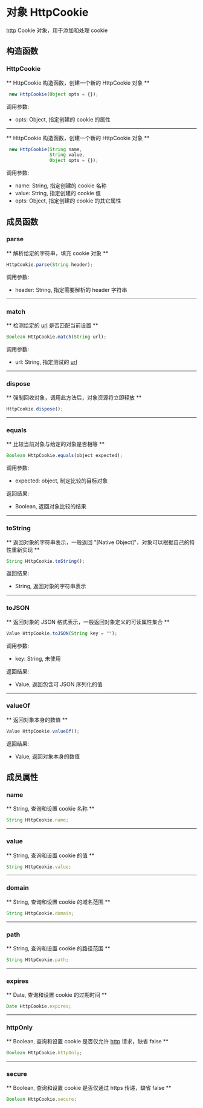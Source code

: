 # 对象 HttpCookie
[http](../../module/ifs/http.md) Cookie 对象，用于添加和处理 cookie

## 构造函数
        
### HttpCookie
** HttpCookie 构造函数，创建一个新的 HttpCookie 对象 **
```JavaScript
 new HttpCookie(Object opts = {});
```

调用参数:
* opts: Object, 指定创建的 cookie 的属性

--------------------------
** HttpCookie 构造函数，创建一个新的 HttpCookie 对象 **
```JavaScript
 new HttpCookie(String name,
                String value,
                Object opts = {});
```

调用参数:
* name: String, 指定创建的 cookie 名称
* value: String, 指定创建的 cookie 值
* opts: Object, 指定创建的 cookie 的其它属性

## 成员函数
        
### parse
** 解析给定的字符串，填充 cookie 对象 **
```JavaScript
HttpCookie.parse(String header);
```

调用参数:
* header: String, 指定需要解析的 header 字符串

--------------------------
### match
** 检测给定的 [url](../../module/ifs/url.md) 是否匹配当前设置 **
```JavaScript
Boolean HttpCookie.match(String url);
```

调用参数:
* url: String, 指定测试的 [url](../../module/ifs/url.md)

--------------------------
### dispose
** 强制回收对象，调用此方法后，对象资源将立即释放 **
```JavaScript
HttpCookie.dispose();
```

--------------------------
### equals
** 比较当前对象与给定的对象是否相等 **
```JavaScript
Boolean HttpCookie.equals(object expected);
```

调用参数:
* expected: object, 制定比较的目标对象

返回结果:
* Boolean, 返回对象比较的结果

--------------------------
### toString
** 返回对象的字符串表示，一般返回 "[Native Object]"，对象可以根据自己的特性重新实现 **
```JavaScript
String HttpCookie.toString();
```

返回结果:
* String, 返回对象的字符串表示

--------------------------
### toJSON
** 返回对象的 JSON 格式表示，一般返回对象定义的可读属性集合 **
```JavaScript
Value HttpCookie.toJSON(String key = "");
```

调用参数:
* key: String, 未使用

返回结果:
* Value, 返回包含可 JSON 序列化的值

--------------------------
### valueOf
** 返回对象本身的数值 **
```JavaScript
Value HttpCookie.valueOf();
```

返回结果:
* Value, 返回对象本身的数值

## 成员属性
        
### name
** String, 查询和设置 cookie 名称 **
```JavaScript
String HttpCookie.name;
```

--------------------------
### value
** String, 查询和设置 cookie 的值 **
```JavaScript
String HttpCookie.value;
```

--------------------------
### domain
** String, 查询和设置 cookie 的域名范围 **
```JavaScript
String HttpCookie.domain;
```

--------------------------
### path
** String, 查询和设置 cookie 的路径范围 **
```JavaScript
String HttpCookie.path;
```

--------------------------
### expires
** Date, 查询和设置 cookie 的过期时间 **
```JavaScript
Date HttpCookie.expires;
```

--------------------------
### httpOnly
** Boolean, 查询和设置 cookie 是否仅允许 [http](../../module/ifs/http.md) 请求，缺省 false **
```JavaScript
Boolean HttpCookie.httpOnly;
```

--------------------------
### secure
** Boolean, 查询和设置 cookie 是否仅通过 https 传递，缺省 false **
```JavaScript
Boolean HttpCookie.secure;
```


